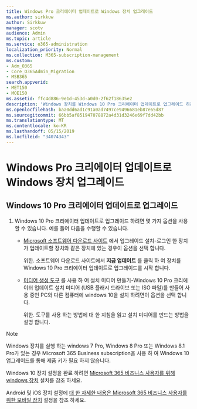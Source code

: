 ```yaml
---
title: Windows Pro 크리에이터 업데이트로 Windows 장치 업그레이드
ms.author: sirkkuw
author: Sirkkuw
manager: scotv
audience: Admin
ms.topic: article
ms.service: o365-administration
localization_priority: Normal
ms.collection: M365-subscription-management
ms.custom:
- Adm_O365
- Core_O365Admin_Migration
- MSB365
search.appverid:
- MET150
- MOE150
ms.assetid: ffc4d886-9e1d-453d-a0d0-2f62f18635e2
description: 'Windows 장치를 Windows 10 Pro 크리에이터 업데이트로 업그레이드 하는 방법에 대해 알아봅니다. '
ms.openlocfilehash: baa0dd6ad1c91a0ad7497ce9496681eb87e65d87
ms.sourcegitcommit: 66bb5af851947078872a4d31d3246e69f7dd42bb
ms.translationtype: MT
ms.contentlocale: ko-KR
ms.lasthandoff: 05/15/2019
ms.locfileid: "34074343"
---
```

# <a name="upgrade-windows-devices-to-windows-pro-creators-update"></a>Windows Pro 크리에이터 업데이트로 Windows 장치 업그레이드

## <a name="upgrade-to-windows-10-pro-creators-update"></a>Windows 10 Pro 크리에이터 업데이트로 업그레이드
  
1. Windows 10 Pro 크리에이터 업데이트로 업그레이드 하려면 몇 가지 옵션을 사용할 수 있습니다. 예를 들어 다음을 수행할 수 있습니다.
    
    - [Microsoft 소프트웨어 다운로드 사이트](https://go.microsoft.com/fwlink/?LinkID=836951 ) 에서 업그레이드 설치-로그인 한 장치가 업데이트할 장치와 같은 장치에 있는 경우이 옵션을 선택 합니다.
    
      위한. 소프트웨어 다운로드 사이트에서 **지금 업데이트** 를 클릭 하 여 장치를 Windows 10 Pro 크리에이터 업데이트로 업그레이드를 시작 합니다. 
    
     - [미디어 생성 도구](https://go.microsoft.com/fwlink/?LinkID=836960) 를 사용 하 여 설치 미디어 만들기-Windows 10 Pro 크리에이터 업데이트 설치 미디어 (USB 플래시 드라이브 또는 ISO 파일)를 만들어 사용 중인 PC와 다른 컴퓨터에 windows 10을 설치 하려면이 옵션을 선택 합니다.
    
        위한. 도구를 사용 하는 방법에 대 한 지침을 읽고 설치 미디어를 만드는 방법을 설명 합니다. 

> [!Note]
> Windows 장치를 실행 하는 windows 7 Pro, Windows 8 Pro 또는 Windows 8.1 Pro가 있는 경우 Microsoft 365 Business subscription을 사용 하 여 Windows 10 업그레이드를 통해 제품 키가 필요 하지 않습니다.
    
Windows 10 장치 설정을 완료 하려면 [Microsoft 365 비즈니스 사용자를 위해 windows 장치](set-up-windows-devices.md) 설치를 참조 하세요. 
  
Android 및 iOS 장치 설정에 [대 한 자세한 내용은 Microsoft 365 비즈니스 사용자를 위한 모바일 장치](set-up-mobile-devices.md) 설정을 참조 하세요. 
  
